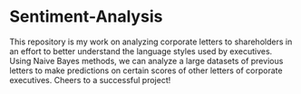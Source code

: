 # Sentiment-Analysis

This repository is my work on analyzing corporate letters to shareholders in an effort to better understand the language styles used by executives. Using Naive Bayes methods, we can analyze a large datasets of previous letters to make predictions on certain scores of other letters of corporate executives. Cheers to a successful project!
